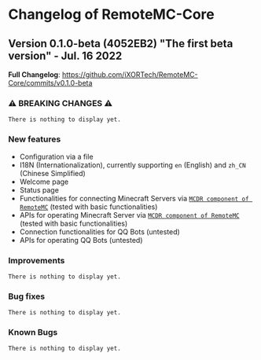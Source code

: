 # Changelog of RemoteMC-Core

## Version 0.1.0-beta (4052EB2) "The first beta version" - Jul. 16 2022

**Full Changelog**: https://github.com/iXORTech/RemoteMC-Core/commits/v0.1.0-beta

### :warning: BREAKING CHANGES :warning:

`There is nothing to display yet.`

### New features

- Configuration via a file
- I18N (Internationalization), currently supporting `en` (English) and `zh_CN` (Chinese Simplified)
- Welcome page
- Status page
- Functionalities for connecting Minecraft Servers via [`MCDR component of RemoteMC`](https://github.com/iXORTech/RemoteMC-MCDR) (tested with basic functionalities)
- APIs for operating Minecraft Server via [`MCDR component of RemoteMC`](https://github.com/iXORTech/RemoteMC-MCDR) (tested with basic functionalities)
- Connection functionalities for QQ Bots (untested)
- APIs for operating QQ Bots (untested)

### Improvements

`There is nothing to display yet.`

### Bug fixes

`There is nothing to display yet.`

### Known Bugs

`There is nothing to display yet.`
